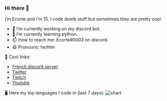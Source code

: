 ### Hi there 👋
I’m Ecorte and i'm 15.
I code dumb stuff but sometimes they are pretty cool.

- 🔭 I’m currently working on my discord bot.
- 🌱 I’m currently learning python.
- 📫 How to reach me: Ecorte#0003 on discord.
- 😄 Pronouns: he/him

🔗 Cool links:

- [French discord server](https://discord.gg/8bpy2PC)
- [Twitter](https://twitter.com/Ecorteyt)
- [Twitch](https://www.twitch.tv/ecorte)
- [Youtube](https://www.youtube.com/channel/UCOLeHMtMSE4w6jpFGh1AAdA)

🖥️ Here my top languages I code in (last 7 days):
![chart](https://wakatime.com/share/@56972754-0bc7-4425-ad9f-adea1fb42a70/df1a3b88-e7d4-4e0f-a55b-a0ddafccab6b.png)



